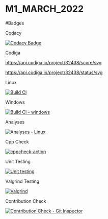 # M1_MARCH_2022
#Badges

Codacy

[![Codacy Badge](https://app.codacy.com/project/badge/Grade/190b6321a516411c8a4cd108bdeb2130)](https://www.codacy.com/gh/VIJAYAVARSHINI/M1_DATE_DAY/dashboard?utm_source=github.com&amp;utm_medium=referral&amp;utm_content=VIJAYAVARSHINI/M1_DATE_DAY&amp;utm_campaign=Badge_Grade)

Codiga

https://api.codiga.io/project/32438/score/svg 

https://api.codiga.io/project/32438/status/svg

Linux

[![Build CI](https://github.com/VIJAYAVARSHINI/M1_MARCH_2022/actions/workflows/c-cpp.yml/badge.svg)](https://github.com/VIJAYAVARSHINI/M1_MARCH_2022/actions/workflows/c-cpp.yml)

Windows

[![Build CI - windows](https://github.com/VIJAYAVARSHINI/M1_MARCH_2022/actions/workflows/c-develop.yml/badge.svg)](https://github.com/VIJAYAVARSHINI/M1_MARCH_2022/actions/workflows/c-develop.yml)

Analyses

[![Analyses - Linux](https://github.com/VIJAYAVARSHINI/M1_DATE_DAY/actions/workflows/analyses.yml/badge.svg)](https://github.com/VIJAYAVARSHINI/M1_DATE_DAY/actions/workflows/analyses.yml)

Cpp Check

[![cppcheck-action](https://github.com/VIJAYAVARSHINI/M1_DATE_DAY/actions/workflows/cppchk.yml/badge.svg)](https://github.com/VIJAYAVARSHINI/M1_DATE_DAY/actions/workflows/cppchk.yml)

Unit Testing

[![Unit testing](https://github.com/VIJAYAVARSHINI/M1_DATE_DAY/actions/workflows/unit_test.yml/badge.svg)](https://github.com/VIJAYAVARSHINI/M1_DATE_DAY/actions/workflows/unit_test.yml)

Valgrind Testing

[![Valgrind](https://github.com/VIJAYAVARSHINI/M1_DATE_DAY/actions/workflows/valgrind.yml/badge.svg)](https://github.com/VIJAYAVARSHINI/M1_DATE_DAY/actions/workflows/valgrind.yml)

Contribution Check

[![Contribution Check - Git Inspector](https://github.com/VIJAYAVARSHINI/M1_DATE_DAY/actions/workflows/contribute.yml/badge.svg)](https://github.com/VIJAYAVARSHINI/M1_DATE_DAY/actions/workflows/contribute.yml)
